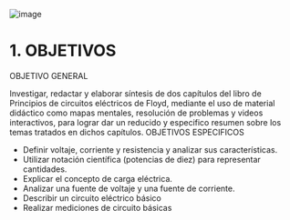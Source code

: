 ![image](https://user-images.githubusercontent.com/105056762/201223170-fd55abcf-e147-4fdb-86c2-1fb43c6d74f7.png)
# 1. OBJETIVOS
OBJETIVO GENERAL

Investigar, redactar y elaborar síntesis de dos capítulos del libro de Principios de circuitos eléctricos de Floyd, mediante el uso de material didáctico como mapas mentales, resolución de problemas y videos interactivos, para lograr dar un reducido y especifico resumen sobre los temas tratados en dichos capítulos.
OBJETIVOS ESPECIFICOS

- Definir voltaje, corriente y resistencia y analizar sus características.
- Utilizar notación científica (potencias de diez) para representar cantidades.
- Explicar el concepto de carga eléctrica.
- Analizar una fuente de voltaje y una fuente de corriente.
- Describir un circuito eléctrico básico
- Realizar mediciones de circuito básicas
